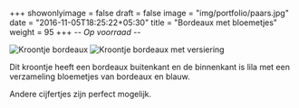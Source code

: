 +++
showonlyimage = false
draft = false
image = "img/portfolio/paars.jpg"
date = "2016-11-05T18:25:22+05:30"
title = "Bordeaux met bloemetjes"
weight = 95
+++
*-- Op voorraad --*
<!--more-->
![Kroontje bordeaux][1]
![Kroontje bordeaux met versiering][2]

Dit kroontje heeft een bordeaux buitenkant en de binnenkant is lila met een verzameling bloemetjes van bordeaux en blauw.

Andere cijfertjes zijn perfect mogelijk.

[1]: /img/portfolio/bordeaux_bloemen_paars.jpg
[2]: /img/portfolio/alternatieven/paars.jpg


